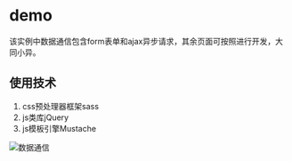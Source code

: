 # demo

该实例中数据通信包含form表单和ajax异步请求，其余页面可按照进行开发，大同小异。

## 使用技术

1. css预处理器框架sass
2. js类库jQuery
3. js模板引擎Mustache

![数据通信](http://7fvgk8.com1.z0.glb.clouddn.com/%E6%95%B0%E6%8D%AE%E9%80%9A%E4%BF%A1.jpg)

